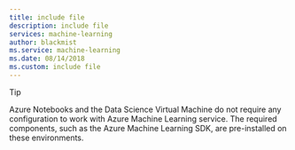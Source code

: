 ```yaml
---
title: include file
description: include file
services: machine-learning
author: blackmist
ms.service: machine-learning
ms.date: 08/14/2018
ms.custom: include file
---
```

> [!TIP]
> Azure Notebooks and the Data Science Virtual Machine do not require any configuration to work with Azure Machine Learning service. The required components, such as the Azure Machine Learning SDK, are pre-installed on these environments.
